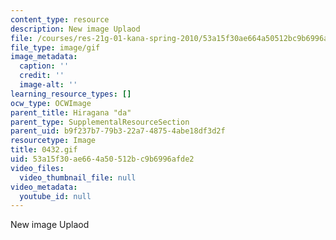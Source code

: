```yaml
---
content_type: resource
description: New image Uplaod
file: /courses/res-21g-01-kana-spring-2010/53a15f30ae664a50512bc9b6996afde2_0432.gif
file_type: image/gif
image_metadata:
  caption: ''
  credit: ''
  image-alt: ''
learning_resource_types: []
ocw_type: OCWImage
parent_title: Hiragana "da"
parent_type: SupplementalResourceSection
parent_uid: b9f237b7-79b3-22a7-4875-4abe18df3d2f
resourcetype: Image
title: 0432.gif
uid: 53a15f30-ae66-4a50-512b-c9b6996afde2
video_files:
  video_thumbnail_file: null
video_metadata:
  youtube_id: null
---
```

New image Uplaod

